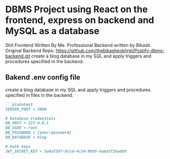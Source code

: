 # DBMS Project using React on the frontend, express on backend and MySQL as a database
Shit Frontend Written By Me.
Professional Backend written by Bikash.
Original Backend Repo: https://github.com/thebikashpokhrel/Postify-dbms-backend.git
create a blog database in my SQL and apply triggers and procedures specified in the backend.

## Bakend .env config file
create a blog database in my SQL and apply triggers and procedures specified in files in the backend.

```markdown
```plaintext
SERVER_PORT = 3000

# Database Credentials
DB_HOST = 127.0.0.1
DB_USER = root
DB_PASSWORD = [your-password]
DB_DATABASE = blog

# Auth keys
JWT_SECRET_KEY = 5a0a7597-8ccd-4c54-9058-8abd3f16ad88
```
